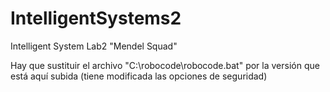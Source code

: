 # IntelligentSystems2
Intelligent System Lab2 "Mendel Squad"

Hay que sustituir el archivo "C:\robocode\robocode.bat" por la versión que está aquí subida (tiene modificada las opciones de seguridad)
